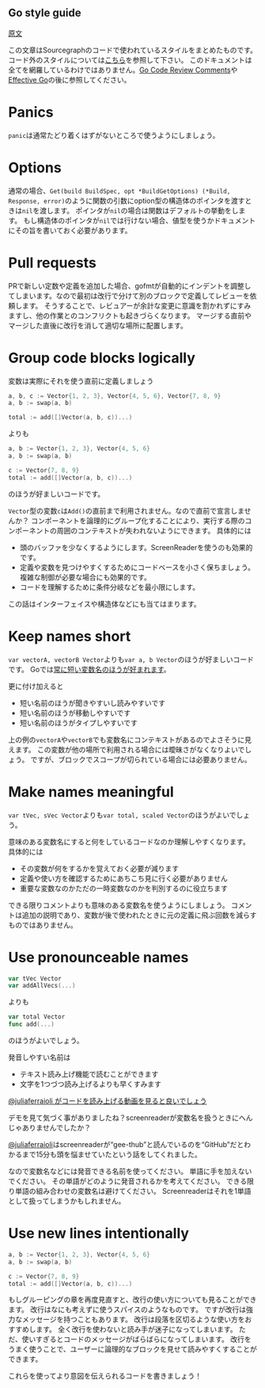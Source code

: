 Go style guide
---

[原文](https://about.sourcegraph.com/handbook/engineering/go_style_guide)

この文章はSourcegraphのコードで使われているスタイルをまとめたものです。コード外のスタイルについては[こちら](https://about.sourcegraph.com/handbook/communication/style_guide)を参照して下さい。
このドキュメントは全てを網羅しているわけではありません。[Go Code Review Comments](https://code.google.com/p/go-wiki/wiki/CodeReviewComments)や[Effective Go](http://golang.org/doc/effective_go.html)の後に参照してください。

# Panics
`panic`は通常たどり着くはずがないところで使うようにしましょう。

# Options
通常の場合、`Get(build BuildSpec, opt *BuildGetOptions) (*Build, Response, error)`のように関数の引数にoption型の構造体のポインタを渡すときは`nil`を渡します。
ポインタが`nil`の場合は関数はデフォルトの挙動をします。
もし構造体のポインタが`nil`では行けない場合、値型を使うかドキュメントにその旨を書いておく必要があります。

# Pull requests
PRで新しい定数や定義を追加した場合、gofmtが自動的にインデントを調整してしまいます。なので最初は改行で分けて別のブロックで定義してレビューを依頼します。
そうすることで、レビュアーが余計な変更に意識を割かれずにすみますし、他の作業とのコンフリクトも起きづらくなります。
マージする直前やマージした直後に改行を消して適切な場所に配置します。

# Group code blocks logically
変数は実際にそれを使う直前に定義しましょう

```go
a, b, c := Vector{1, 2, 3}, Vector{4, 5, 6}, Vector{7, 8, 9}
a, b := swap(a, b)

total := add([]Vector(a, b, c))...)
```

よりも

```go
a, b := Vector{1, 2, 3}, Vector{4, 5, 6}
a, b := swap(a, b)

c := Vector{7, 8, 9}
total := add([]Vector(a, b, c))...)
```

のほうが好ましいコードです。

`Vector`型の変数`c`は`Add()`の直前まで利用されません。なので直前で宣言しませんか？
コンポーネントを論理的にグループ化することにより、実行する際のコンポーネントの周囲のコンテキストが失われないようにできます。
具体的には

* 頭のバッファを少なくするようにします。ScreenReaderを使うのも効果的です。
* 定義や変数を見つけやすくするためにコードベースを小さく保ちましょう。複雑な制御が必要な場合にも効果的です。
* コードを理解するために条件分岐などを最小限にします。

この話はインターフェイスや構造体などにも当てはまります。

# Keep names short
`var vectorA, vectorB Vector`よりも`var a, b Vector`のほうが好ましいコードです。
Goでは[常に短い変数名のほうが好まれます](https://github.com/golang/go/wiki/CodeReviewComments#variable-names)。

更に付け加えると
* 短い名前のほうが聞きやすいし読みやすいです
* 短い名前のほうが移動しやすいです
* 短い名前のほうがタイプしやすいです

上の例の`vectorA`や`vectorB`でも変数名にコンテキストがあるのでよさそうに見えます。
この変数が他の場所で利用される場合には曖昧さがなくなりよいでしょう。
ですが、ブロックでスコープが切られている場合には必要ありません。

# Make names meaningful
`var tVec, sVec Vector`よりも`var total, scaled Vector`のほうがよいでしょう。

意味のある変数名にすると何をしているコードなのか理解しやすくなります。
具体的には
* その変数が何をするかを覚えておく必要が減ります
* 定義や使い方を確認するためにあちこち見に行く必要がありません
* 重要な変数なのかただの一時変数なのかを判別するのに役立ちます

できる限りコメントよりも意味のある変数名を使うようにしましょう。
コメントは追加の説明であり、変数が後で使われたときに元の定義に飛ぶ回数を減らすものではありません。

# Use pronounceable names

```go
var tVec Vector
var addAllVecs(...)
```
よりも
```go
var total Vector
func add(...)
```
のほうがよいでしょう。

発音しやすい名前は
* テキスト読み上げ機能で読むことができます
* 文字を1つづつ読み上げるよりも早くすみます

[@juliaferraioli がコードを読み上げる動画を見ると良いでしょう](https://www.youtube.com/watch?v=xwjvufcJK-Q)

デモを見て気づく事がありましたね？screenreaderが変数名を扱うときにへんじゃありませんでしたか？

[@juliaferraioli](https://twitter.com/juliaferraioli)はscreenreaderが“gee-thub”と読んでいるのを“GitHub”だとわかるまで15分も頭を悩ませていたという話をしてくれました。

なので変数名などには発音できる名前を使ってください。
単語に手を加えないでください。
その単語がどのように発音されるかを考えてください。
できる限り単語の組み合わせの変数名は避けてください。
Screenreaderはそれを1単語として扱ってしまうかもしれません。

# Use new lines intentionally
```go
a, b := Vector{1, 2, 3}, Vector{4, 5, 6}
a, b := swap(a, b)

c := Vector{7, 8, 9}
total := add([]Vector(a, b, c))...)
```

もしグルーピングの章を再度見直すと、改行の使い方についても見ることができます。
改行はなにも考えずに使うスパイスのようなものです。
ですが改行は強力なメッセージを持つこともあります。
改行は段落を区切るような使い方をおすすめします。
全く改行を使わないと読み手が迷子になってしまいます。
ただ、使いすぎるとコードのメッセージがばらばらになってしまいます。
改行をうまく使うことで、ユーザーに論理的なブロックを見せて読みやすくすることができます。

これらを使ってより意図を伝えられるコードを書きましょう！
